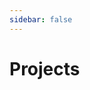```yaml
---
sidebar: false
---
```


# Projects

<!-- ::: timeline 2024-01
<TimelineCard id="btp"/>
:::


::: timeline 2022-10
<TimelineCard id="diprima"/>
::: -->


